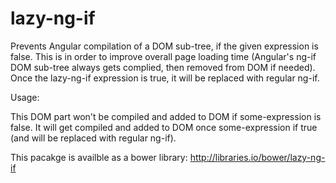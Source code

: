 # lazy-ng-if

Prevents Angular compilation of a DOM sub-tree, if the given expression is false.
This is in order to improve overall page loading time (Angular's ng-if DOM sub-tree always gets complied, then removed from DOM if needed).
Once the lazy-ng-if expression is true, it will be replaced with regular ng-if.

Usage:
<div lazy-ng-if="{{some-expression}}">
   This DOM part won't be compiled and added to DOM if some-expression is false.
   It will get compiled and added to DOM once some-expression if true (and will be replaced with regular ng-if).
</div>

This pacakge is availble as a bower library:
http://libraries.io/bower/lazy-ng-if
